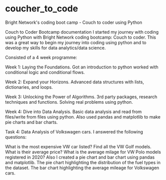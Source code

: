# coucher_to_code

Bright Network's coding boot camp - Couch to coder using Python

Couch to Coder Bootcamp documentation I started my journey with coding using Python with Bright Network coding bootcamp: Couch to coder. This was a great way to begin my journey into coding using python and to develop my skills for data analytics/data science.

Consisted of a 4 week programme:

Week 1: Laying the Foundations. Got an introduction to python worked with conditional logic and conditional flows.

Week 2: Expand your Horizons. Advanced data structures with lists, dictionaries, and loops.

Week 3: Unlocking the Power of Algorithms. 3rd party packages, research techniques and functions. Solving real problems using python.

Week 4: Dive into Data Analysis. Basic data analysis and read from files/write from files using python. Also used pandas and matplotlib to make pie charts and bar charts.

Task 4: Data Analysis of Volkswagen cars. I answered the following questions:

What is the most expensive VW car listed?
Find all the VW Golf models. What is their average price?
What is the average milage for VW Polo models registered in 2020?
Also I created a pie chart and bar chart using pandas and matplotlib. The pie chart highlighting the distribution of the fuel types in the dataset. The bar chart highlighting the average mileage for Volkswagen cars.
